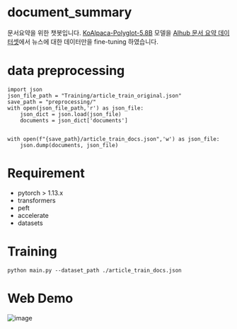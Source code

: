# document_summary
문서요약을 위한 챗봇입니다.
[KoAlpaca-Polyglot-5.8B](https://huggingface.co/beomi/KoAlpaca-Polyglot-5.8B) 모델을 [AIhub 문서 요약 데이터셋](https://www.aihub.or.kr/aihubdata/data/view.do?currMenu=115&topMenu=100&aihubDataSe=realm&dataSetSn=97)에서 뉴스에 대한 데이터만을 fine-tuning 하였습니다.
# data preprocessing
```
import json
json_file_path = "Training/article_train_original.json"
save_path = "preprocessing/"
with open(json_file_path,'r') as json_file:
    json_dict = json.load(json_file)
    documents = json_dict['documents']


with open(f"{save_path}/article_train_docs.json",'w') as json_file:
    json.dump(documents, json_file)
```

# Requirement
* pytorch > 1.13.x
* transformers
* peft
* accelerate
* datasets

# Training
```
python main.py --dataset_path ./article_train_docs.json
```

# Web Demo
![image](https://github.com/mnbv7581/document_summary/assets/44501825/7b42502a-6e6f-4856-ba93-4cd6eaaf60e2)



